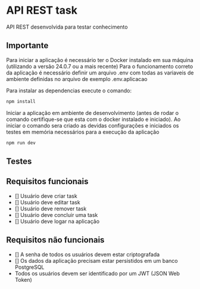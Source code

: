 # API REST task
API REST desenvolvida para testar conhecimento


## Importante
Para iniciar a aplicação é necessário ter o Docker instalado em sua máquina (utilizando a versão 24.0.7 ou a mais recente)
Para o funcionamento correto da aplicação é necessário definir um arquivo .env com todas as variaveis de ambiente definidas no arquivo de exemplo .env.aplicacao


Para instalar as dependencias execute o comando:
```sh
npm install
```

Iniciar a aplicação em ambiente de desenvolvimento (antes de rodar o comando certifique-se que esta com o docker instalado e iniciado). Ao iniciar o comando sera criado as devidas configurações e iniciados os testes em memória necessários para a execução da aplicação
```sh
npm run dev
```


## Testes


## Requisitos funcionais
- [] Usuário deve criar task
- [] Usuário deve editar task
- [] Usuário deve remover task
- [] Usuário deve concluir uma task
- [] Usuário deve logar na aplicação

## Requisitos não funcionais
- [] A senha de todos os usuários devem estar criptografada
- [] Os dados da aplicação precisam estar persistidos em um banco PostgreSQL
- Todos os usuários devem ser identificado por um JWT (JSON Web Token)

